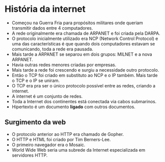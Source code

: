 # História da internet

- Começou na Guerra Fria para propósitos militares onde queriam transmitir dados entre 4 computadores.
- A rede originalmente era chamada de ARPANET e foi criada pela DARPA.
- O protocolo inicialmente utilizado era NCP (Network Control Protocol) e uma das características é que quando dois computadores estavam se comunicando, toda a rede era pausada.
- Mais tarde a ARPANET se separou em dois grupos: MILNET e a nova ARPANET.
- Havia outras redes menores criadas por empresas.
- Mais tarde a rede foi crescendo e surgiu a necessidade outro protocolo.
- Então o TCP foi criado em substituto ao NCP e o IP também. Mais tarde o TCP e o IP se uniram.
- O TCP era pra ser o único protocolo possível entre as redes, criando a internet.
- A internet é um conjunto de redes.
- Toda a Internet dos continentes está conectada via cabos submarinos.
- Hipertexto é um documento **ligado** com outros documentos.

## Surgimento da web

- O protocolo anterior ao HTTP era chamado de Gopher.
- O HTTP e HTML foi criado por Tim Berners-Lee.
- O primeiro navegador era o Mosaic.
- World Wide Web seria uma subrede da Internet especializada em servidores HTTP.

